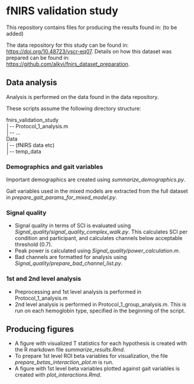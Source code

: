 # fNIRS validation study

This repository contains files for producing the results found in: (to be added)

The data repository for this study can be found in: https://doi.org/10.48723/vscr-eq07. Details on how this dataset was prepared can be found in: https://github.com/alkvi/fnirs_dataset_preparation.

## Data analysis

Analysis is performed on the data found in the data repository.

These scripts assume the following directory structure:

fnirs_validation_study  
│--   Protocol_1_analysis.m  
│--   ...  
Data  
│--   (fNIRS data etc)  
│--   temp_data  

### Demographics and gait variables

Important demographics are created using _summarize_demographics.py_.

Gait variables used in the mixed models are extracted from the full dataset in _prepare_gait_params_for_mixed_model.py_.

### Signal quality

- Signal quality in terms of SCI is evaluated using _Signal_quality/signal_quality_complex_walk.py_. This calculates SCI per condition and participant, and calculates channels below acceptable threshold (0.7).
- Peak power is calculated using _Signal_quality/power_calculation.m_.
- Bad channels are formatted for analysis using _Signal_quality/prepare_bad_channel_list.py_.

### 1st and 2nd level analysis

- Preprocessing and 1st level analysis is performed in Protocol_1_analysis.m
- 2nd level analysis is performed in Protocol_1_group_analysis.m. This is run on each hemoglobin type, specified in the beginning of the script.

## Producing figures

- A figure with visualized T statistics for each hypothesis is created with the R markdown file _summarize_results.Rmd_.
- To prepare 1st level ROI beta variables for visualization, the file _prepare_betas_interaction_plot.m_ is run.
- A figure with 1st level beta variables plotted against gait variables is created with _plot_interactions.Rmd_.

